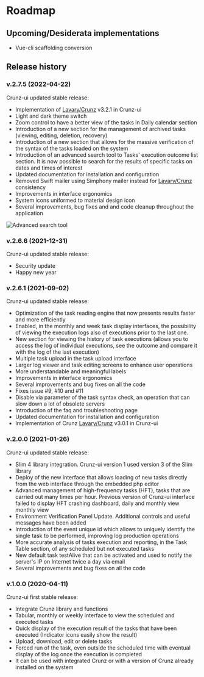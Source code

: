 # Roadmap

## Upcoming/Desiderata implementations

* Vue-cli scaffolding conversion


## Release history

### v.2.7.5 (2022-04-22)

Crunz-ui updated stable release:
* Implementation of [Lavary/Crunz](https://github.com/lavary/crunz) v3.2.1 in Crunz-ui
* Light and dark theme switch
* Zoom control to have a better view of the tasks in  Daily calendar section
* Introduction of a new section for the management of archived tasks (viewing, editing, deletion, recovery)
* Introduction of a new section that allows for the massive verification of the syntax of the tasks loaded on the system
* Introduction of an advanced search tool to Tasks' execution outcome list section. It is now possible to search for the results of specific tasks on dates and times of interest
* Updated documentation for installation and configuration
* Removed Swift mailer using Simphony mailer instead for [Lavary/Crunz](https://github.com/lavary/crunz) consistency
* Improvements in interface ergonomics
* System icons uniformed to material design icon
* Several improvements, bug fixes and and code cleanup throughout the application

![Advanced search tool](https://user-images.githubusercontent.com/9921890/154231756-d85229e6-5de5-44c6-893f-fdc8c6ecefe7.png)


### v.2.6.6 (2021-12-31)

Crunz-ui updated stable release:
* Security update
* Happy new year

### v.2.6.1 (2021-09-02)

Crunz-ui updated stable release:
* Optimization of the task reading engine that now presents results faster and more efficiently
* Enabled, in the monthly and week task display interfaces, the possibility of viewing the execution logs also of executions prior to the last one.
* New section for viewing the history of task executions (allows you to access the log of individual executions, see the outcome and compare it with the log of the last execution)
* Multiple task upload in the task upload interface
* Larger log viewer and task editing screens to enhance user operations
* More understandable and meaningful labels
* Improvements in interface ergonomics
* Several improvements and bug fixes on all the code
* Fixes issue #9, #10 and #11
* Disable via parameter of the task syntax check, an operation that can slow down a lot of obsolete servers
* Introduction of the faq and troubleshooting page
* Updated documentation for installation and configuration
* Implementation of Crunz [Lavary/Crunz](https://github.com/lavary/crunz) v3.0.1 in Crunz-ui

### v.2.0.0 (2021-01-26)

Crunz-ui updated stable release:
* Slim 4 library integration. Crunz-ui version 1 used version 3 of the Slim library
* Deploy of the new interface that allows loading of new tasks directly from the web interface through the embedded php editor
* Advanced management of high-frequency tasks (HFT), tasks that are carried out many times per hour. Previous version of Crunz-ui interface failed to display HFT crashing dashboard, daily and monthly view monthly view
* Environment Verification Panel Update. Additional controls and useful messages have been added
* Introduction of the event unique id which allows to uniquely identify the single task to be performed, improving log production operations
* More accurate analysis of tasks execution and reporting, in the Task Table section, of any scheduled but not executed tasks
* New default task testAlive that can be activated and used to notify the server's IP on Internet twice a day via email
* Several improvements and bug fixes on all the code

### v.1.0.0 (2020-04-11)

Crunz-ui first stable release:
* Integrate Crunz library and functions
* Tabular, monthly or weekly interface to view the scheduled and executed tasks
* Quick display of the execution result of the tasks that have been executed (Indicator icons easily show the result)
* Upload, download, edit or delete tasks
* Forced run of the task, even outside the scheduled time with eventual display of the log once the execution is completed
* It can be used with integrated Crunz or with a version of Crunz already installed on the system
